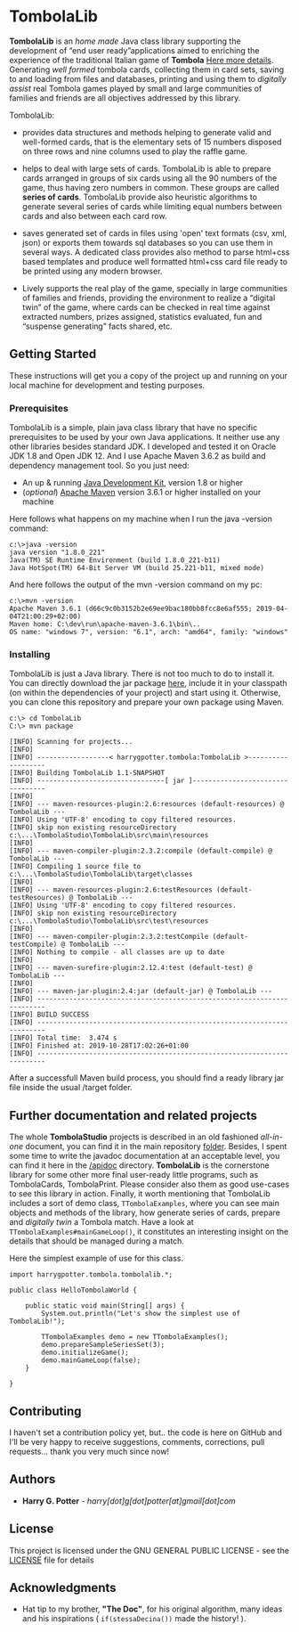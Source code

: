 # TombolaLib

**TombolaLib** is an _home made_ Java class library supporting the development of “end user ready”applications aimed to enriching the experience of the traditional Italian game of **Tombola** [Here more details](https://en.wikipedia.org/wiki/Tombola_(raffle)). Generating _well formed_ tombola cards, collecting them in card sets, saving to and loading from files and databases, printing and using them to _digitally assist_ real Tombola games played by small and large communities of families and friends are all objectives addressed by this library.

TombolaLib:

 * provides data structures and methods helping to generate valid and well-formed cards, that is the elementary sets of 15 numbers disposed on three rows and nine columns used to play the raffle game.

 * helps to deal with large sets of cards. TombolaLib is able to prepare cards arranged in groups of six cards using all the 90 numbers of the game, thus having zero numbers in common. These groups are called **series of cards**. TombolaLib provide also heuristic algorithms to generate several series of cards while limiting equal numbers between cards and also between each card row.
 
 * saves generated set of cards in files using 'open' text formats (csv, xml, json) or exports them towards sql databases so you can use them in several ways. A dedicated class provides also method to parse html+css based templates and produce well formatted html+css card file ready to be printed using any modern browser.
 
 * Lively supports the real play of the game, specially in large communities of families and friends, providing the environment to realize a “digital twin” of the game, where cards can be checked in real time against extracted numbers, prizes assigned, statistics evaluated, fun and “suspense generating” facts shared, etc.

 ## Getting Started
These instructions will get you a copy of the project up and running on your local machine for development and testing purposes.

### Prerequisites
TombolaLib is a simple, plain java class library that have no specific prerequisites to be used by your own Java applications. It neither use any other libraries besides standard JDK. I developed and tested it on Oracle JDK 1.8 and Open JDK 12. And I use Apache Maven 3.6.2 as build and dependency management tool. So you just need:
* An up & running [Java Development Kit](https://www.oracle.com/technetwork/java/javase/overview/index.html), version 1.8 or higher
* (_optional_) [Apache Maven](https://maven.apache.org/) version 3.6.1 or higher installed on your machine

Here follows what happens on my machine when I run the java -version command:

```
c:\>java -version
java version "1.8.0_221"
Java(TM) SE Runtime Environment (build 1.8.0_221-b11)
Java HotSpot(TM) 64-Bit Server VM (build 25.221-b11, mixed mode)
```
And here follows the output of the mvn -version command on my pc:

```
c:\>mvn -version
Apache Maven 3.6.1 (d66c9c0b3152b2e69ee9bac180bb8fcc8e6af555; 2019-04-04T21:00:29+02:00)
Maven home: C:\dev\run\apache-maven-3.6.1\bin\..
OS name: "windows 7", version: "6.1", arch: "amd64", family: "windows"
```

### Installing
TombolaLib is just a Java library. There is not too much to do to install it. You can directly download the jar package [here](https://github.com/HarryGPotter/TombolaStudio/release1.1), include it in your classpath (on within the dependencies of your project) and start using it.
Otherwise, you can clone this repository and prepare your own package using Maven.

```
c:\> cd TombolaLib
C:\> mvn package

[INFO] Scanning for projects...
[INFO]
[INFO] ------------------< harrygpotter.tombola:TombolaLib >-------------------
[INFO] Building TombolaLib 1.1-SNAPSHOT
[INFO] --------------------------------[ jar ]---------------------------------
[INFO]
[INFO] --- maven-resources-plugin:2.6:resources (default-resources) @ TombolaLib ---
[INFO] Using 'UTF-8' encoding to copy filtered resources.
[INFO] skip non existing resourceDirectory c:\...\TombolaStudio\TombolaLib\src\main\resources
[INFO]
[INFO] --- maven-compiler-plugin:2.3.2:compile (default-compile) @ TombolaLib ---
[INFO] Compiling 1 source file to c:\...\TombolaStudio\TombolaLib\target\classes
[INFO]
[INFO] --- maven-resources-plugin:2.6:testResources (default-testResources) @ TombolaLib ---
[INFO] Using 'UTF-8' encoding to copy filtered resources.
[INFO] skip non existing resourceDirectory c:\...\TombolaStudio\TombolaLib\src\test\resources
[INFO]
[INFO] --- maven-compiler-plugin:2.3.2:testCompile (default-testCompile) @ TombolaLib ---
[INFO] Nothing to compile - all classes are up to date
[INFO]
[INFO] --- maven-surefire-plugin:2.12.4:test (default-test) @ TombolaLib ---
[INFO]
[INFO] --- maven-jar-plugin:2.4:jar (default-jar) @ TombolaLib ---
[INFO] ------------------------------------------------------------------------
[INFO] BUILD SUCCESS
[INFO] ------------------------------------------------------------------------
[INFO] Total time:  3.474 s
[INFO] Finished at: 2019-10-28T17:02:26+01:00
[INFO] ------------------------------------------------------------------------

```

After a successfull Maven build process, you should find a ready library jar file inside the usual /target folder.

## Further documentation and related projects
The whole **TombolaStudio** projects is described in an old fashioned _all-in-one_ document, you can find it in the main repository [folder](https://github.com/HarryGPotter/TombolaStudio). Besides, I spent some time to write the javadoc documentation at an acceptable level, you can find it here in the [/apidoc](https://github.com/HarryGPotter/TombolaStudio/TombolaLib/apidoc) directory.
**TombolaLib** is the cornerstone library for some other more final user-ready little programs, such as TombolaCards, TombolaPrint. Please consider also them as good use-cases to see this library in action.
Finally, it worth mentioning that TombolaLib includes a sort of demo class, `TTombolaExamples`, where you can see main objects and methods of the library, how generate series of cards, prepare and _digitally twin_ a Tombola match. Have a look at `TTombolaExamples#mainGameLoop()`, it constitutes an interesting insight on the details that should be managed during a match.

Here the simplest example of use for this class.

```
import harrygpotter.tombola.tombolalib.*;

public class HelloTombolaWorld {
    
    public static void main(String[] args) {
        System.out.println("Let's show the simplest use of TombolaLib!");        
        
        TTombolaExamples demo = new TTombolaExamples();
        demo.prepareSampleSeriesSet(3);
        demo.initializeGame();
        demo.mainGameLoop(false);
    }
 
}
```

## Contributing
I haven't set a contribution policy yet, but.. the code is here on GitHub and I'll be very happy to receive suggestions, comments, corrections, pull requests... thank you very much since now!

## Authors
* **Harry G. Potter** - _harry[dot]g[dot]potter[at]gmail[dot]com_

## License

This project is licensed under the GNU GENERAL PUBLIC LICENSE - see the [LICENSE](../LICENSE) file for details

## Acknowledgments

* Hat tip to my brother, **"The Doc"**, for his original algorithm, many ideas and his inspirations ( `if(stessaDecina())` made the history! ).